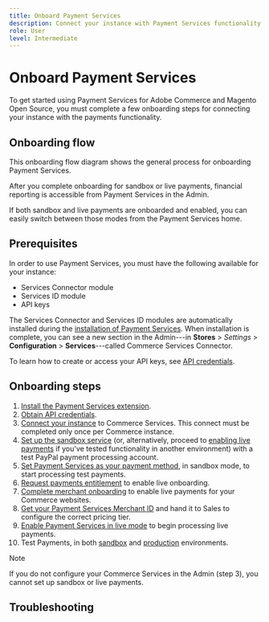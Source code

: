 ```yaml
---
title: Onboard Payment Services
description: Connect your instance with Payment Services functionality by completing a few onboarding steps.
role: User
level: Intermediate
---
```

# Onboard Payment Services

To get started using Payment Services for Adobe Commerce and Magento Open Source, you must complete a few onboarding steps for connecting your instance with the payments functionality.

## Onboarding flow

<!-- ![Onboarding flow](assets/onboard-diagram.svg) -->

This onboarding flow diagram shows the general process for onboarding Payment Services.

After you complete onboarding for sandbox or live payments, financial reporting is accessible from Payment Services in the Admin.

If both sandbox and live payments are onboarded and enabled, you can easily switch between those modes from the Payment Services home.

## Prerequisites

In order to use Payment Services, you must have the following available for your instance:

* Services Connector module
* Services ID module
* API keys

The Services Connector and Services ID modules are automatically installed during the [installation of Payment Services](install.md). When installation is complete, you can see a new section in the Admin---in **Stores** > _Settings_ > **Configuration** > **Services**---called Commerce Services Connector.

To learn how to create or access your API keys, see [API credentials](#obtain-api-credentials).

## Onboarding steps

1. [Install the Payment Services extension](install.md#get-payment-services).
1. [Obtain API credentials](connect.md#obtain-api-credentials).
1. [Connect your instance](connect.md#configure-commerce-services) to Commerce Services. This connect must be completed only once per Commerce instance.
1. [Set up the sandbox service](sandbox.md#enable-sandbox-testing) (or, alternatively, proceed to [enabling live payments](sandbox.md#enable-live-payments) if you've tested functionality in another environment) with a test PayPal payment processing account.
1. [Set Payment Services as your payment method](production.md#set-payment-services-as-payment-method), in sandbox mode, to start processing test payments.
1. [Request payments entitlement](production.md#request-payments-entitlement-from-adobe) to enable live onboarding.
1. [Complete merchant onboarding](production.md#complete-merchant-onboarding) to enable live payments for your Commerce websites.
1. [Get your Payment Services Merchant ID](production#configure-pricing-tier) and hand it to Sales to configure the correct pricing tier.
1. [Enable Payment Services in live mode](production.md#enable-live-payments) to begin processing live payments.
1. Test Payments, in both [sandbox](sandbox.md#test-in-sandbox-environment) and [production](production.md#test-in-production) environments.

>[!NOTE]
>
>If you do not configure your Commerce Services in the Admin (step 3), you cannot set up sandbox or live payments.

## Troubleshooting

<!-- add articles from KB -->
